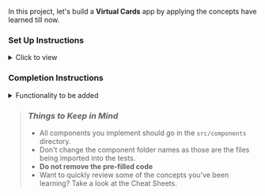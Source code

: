 In this project, let's build a **Virtual Cards** app by applying the concepts have learned till now.

### Set Up Instructions

<details>
<summary>Click to view</summary>

- Download dependencies by running `npm install`
- Start up the app using `npm start`
</details>

### Completion Instructions

<details>
<summary>Functionality to be added</summary>
<br/>

The app must have the following functionalities

- Initially, the page contains three tabs like ['your', 'All', 'Blocked'].
- When filters button click it will popup a searching options for cards.
- Create a mock API using the JSON structure
- Implement Filter Dropdown
- Make an API call with the corresponding query parameters when the tabs are changed, searched by card name, filtered by card type and card holder
- Implement Infinite Scroll to fetch 10 cards per API call.
- Deploy the code using the Netlify

</details>

> ### _Things to Keep in Mind_
>
> - All components you implement should go in the `src/components` directory.
> - Don't change the component folder names as those are the files being imported into the tests.
> - **Do not remove the pre-filled code**
> - Want to quickly review some of the concepts you’ve been learning? Take a look at the Cheat Sheets.
